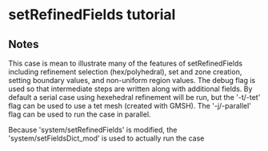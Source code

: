 # setRefinedFields tutorial

## Notes

This case is mean to illustrate many of the features of setRefinedFields including refinement selection (hex/polyhedral), set and zone creation, setting boundary values, and non-uniform region values. The debug flag is used so that intermediate steps are written along with additional fields. By default a serial case using hexehedral refinement will be run, but the '-t/-tet' flag can be used to use a  tet mesh (created with GMSH). The '-j/-parallel' flag can be used to run the case in parallel.

Because 'system/setRefinedFields' is modified, the 'system/setFieldsDict_mod' is used to actually run the case